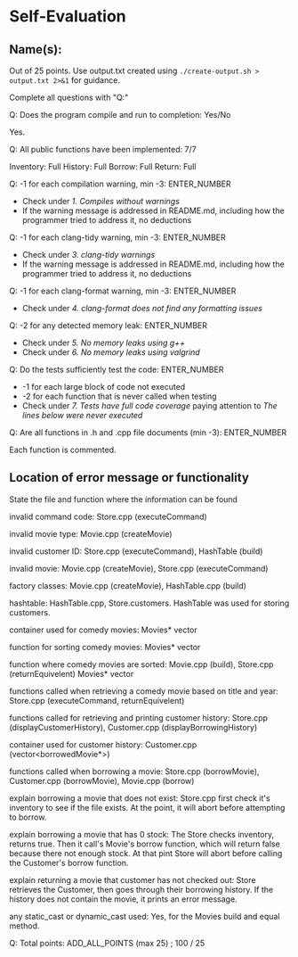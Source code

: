# Self-Evaluation

## Name(s): 

Out of 25 points. Use output.txt created using 
`./create-output.sh > output.txt 2>&1` for guidance.

Complete all questions with "Q:"

Q: Does the program compile and run to completion: Yes/No

  Yes.

Q: All public functions have been implemented: 7/7

Inventory: Full
History: Full
Borrow: Full
Return: Full


Q: -1 for each compilation warning, min -3: ENTER_NUMBER

- Check under *1. Compiles without warnings*
- If the warning message is addressed in README.md, including how the programmer tried to address it, no deductions

Q: -1 for each clang-tidy warning, min -3: ENTER_NUMBER

- Check under *3. clang-tidy warnings*
- If the warning message is addressed in README.md, including how the programmer tried to address it, no deductions

Q: -1 for each clang-format warning, min -3: ENTER_NUMBER

- Check under *4. clang-format does not find any formatting issues*


Q: -2 for any detected memory leak: ENTER_NUMBER

- Check under *5. No memory leaks using g++*
- Check under *6. No memory leaks using valgrind*

Q: Do the tests sufficiently test the code: ENTER_NUMBER

- -1 for each large block of code not executed
- -2 for each function that is never called when testing
- Check under *7. Tests have full code coverage* paying attention to *The lines below were never executed*

Q: Are all functions in .h and .cpp file documents (min -3): ENTER_NUMBER

 Each function is commented. 

## Location of error message or functionality

State the file and function where the information can be found

invalid command code: Store.cpp (executeCommand)

invalid movie type: Movie.cpp (createMovie)

invalid customer ID: Store.cpp (executeCommand), HashTable (build)
 
invalid movie: Movie.cpp (createMovie), Store.cpp (executeCommand)

factory classes: Movie.cpp (createMovie), HashTable.cpp (build)

hashtable: HashTable.cpp, Store.customers. HashTable was used for storing customers.

container used for comedy movies: Movies* vector

function for sorting comedy movies: Movies* vector

function where comedy movies are sorted: Movie.cpp (build), Store.cpp (returnEquivelent) Movies* vector

functions called when retrieving a comedy movie based on title and year: Store.cpp (executeCommand, returnEquivelent)

functions called for retrieving and printing customer history: Store.cpp (displayCustomerHistory), Customer.cpp (displayBorrowingHistory)

container used for customer history: Customer.cpp (vector<borrowedMovie*>)

functions called when borrowing a movie: Store.cpp (borrowMovie), Customer.cpp (borrowMovie), Movie.cpp (borrow)

explain borrowing a movie that does not exist: Store.cpp first check it's inventory to see if the file exists. At the point, it will abort before attempting to borrow. 

explain borrowing a movie that has 0 stock: The Store checks inventory, returns true. Then it call's Movie's borrow function, which will return false because there not enough stock. At that pint Store will abort before calling the Customer's borrow function. 

explain returning a movie that customer has not checked out: Store retrieves the Customer, then goes through their borrowing history. If the history does not contain the movie, it prints an error message. 

any static_cast or dynamic_cast used: Yes, for the Movies build and equal method. 


Q: Total points: ADD_ALL_POINTS (max 25)
; 100 / 25